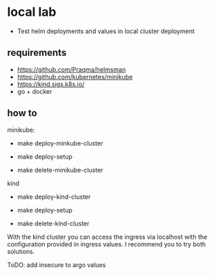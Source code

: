 # local lab

- Test helm deployments and values in local cluster deployment

## requirements

- https://github.com/Praqma/helmsman
- https://github.com/kubernetes/minikube
- https://kind.sigs.k8s.io/
- go + docker

## how to

minikube:

- make deploy-minkube-cluster

- make deploy-setup

- make delete-minikube-cluster

kind

- make deploy-kind-cluster

- make deploy-setup

- make delete-kind-cluster

With the kind cluster you can access the ingress via localhost with the configuration provided in ingress values.
I recommend you to try both solutions.

ToDO: add insecure to argo values


